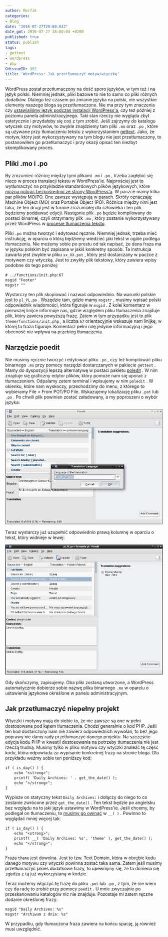 ```yaml
---
author: Morfik
categories:
- Blog
date: "2016-07-27T20:00:04Z"
date_gmt: 2016-07-27 18:00:04 +0200
published: true
status: publish
tags:
- gettext
- wordpress
- php
GHissueID: 392
title: 'WordPress: Jak przetłumaczyć motyw/wtyczkę'
---
```


WordPress został przetłumaczony na dość sporo języków, w tym też i na język polski. Niemniej jednak,
pliki bazowe to nie to samo co pliki różnych dodatków. Dlatego też czasem po zmianie języka na
polski, nie wszystkie elementy naszego bloga są przetłumaczone. Nie ma przy tym znaczenia czy
[ustawialiśmy język podczas instalacji
WordPress'a](/post/wordpress-domyslny-jezyk-instalacji/), czy też później z poziomu
panela administracyjnego. Taki stan rzeczy nie wygląda zbyt estetycznie i przydałoby się coś z tym
zrobić. Jeśli zajrzymy do katalogu wtyczek czy motywów, to zwykle znajdziemy tam pliki `.mo` oraz
`.po` , które są używane przy tłumaczeniu tekstu z wykorzystaniem
[gettext](https://www.gnu.org/software/gettext/). Jako, że motyw, który jest wykorzystywany na tym
blogu nie jest przetłumaczony, to postanowiłem go przetłumaczyć i przy okazji opisać ten niezbyt
skomplikowany proces.

<!--more-->
## Pliki .mo i .po

By zrozumieć różnicę między tymi plikami `.mo` i `.po` , trzeba zagłębić się nieco w proces
translacji tekstu w WordPress'ie. Najprościej jest to wytłumaczyć na przykładzie standardowych
plików językowych, które [można pobrać bezpośrednio ze strony
WordPress'a](https://downloads.wordpress.org/translation/core/4.4/pl_PL.zip). W paczce mamy kilka
par plików MO/PO. One zawsze występują w parach. Skróty oznaczają: Machine Object (MO) oraz Portable
Object (PO). Różnica między nimi jest taka, że ten drugi jest w formie zrozumiałej dla człowieka i
ten plik będziemy poddawać edycji. Następnie plik `.po` będzie kompilowany do postaci binarnej,
czyli otrzymamy plik `.mo` , który zostanie wykorzystywany przez WordPress w [procesie tłumaczenia
tekstu](https://codex.wordpress.org/I18n_for_WordPress_Developers).

Pliki `.po` można tworzyć i edytować ręcznie. Niemniej jednak, trzeba mieć instrukcję, w oparciu o
którą będziemy wiedzieć jaki tekst w ogóle podlega tłumaczeniu. Nie możemy sobie po prostu od tak
napisać, że dana fraza ma w języku polskim być zapisana w jakiś konkretny sposób. Ta instrukcja
zawarta jest zwykle w pliku `xx_XX.pot` , który jest dostarczany w paczce z motywem czy wtyczką.
Jest to zwykły plik tekstowy, który zawiera wpisy podobne do tego poniżej:

    # ../functions/init.php:67
    msgid "Footer"
    msgstr ""

Wystarczy ten plik skopiować i nazwać odpowiednio. Na warunki polskie jest to `pl_PL.po` . Wszędzie
tam, gdzie mamy `msgstr` , musimy wpisać polski odpowiednik wiadomości, która figuruje w `msgid` . Z
kolei komentarz w pierwszej linijce informuje nas, gdzie względem pliku tłumaczenia znajduje plik,
który zawiera powyższą frazę. Zatem w tym przypadku jest to plik `theme/functions/init.php` , a
liczba `67` orientacyjnie wskazuje nam linijkę, w której ta fraza figuruje. Komentarz pełni rolę
jedynie informacyjną i jego obecność nie wpływa na przebieg tłumaczenia.

## Narzędzie poedit

Nie musimy ręcznie tworzyć i edytować pliku `.po` , czy też kompilować pliku binarnego `.mo` przy
pomocy narzędzi dostarczanych w pakiecie `gettext` . Mamy do dyspozycji lepszą alternatywę w postaci
pakietu [poledit](https://poedit.net/) . W nim znajduje się graficzny edytor plików, który pomoże
nam się uporać z tłumaczeniem. Odpalamy zatem terminal i wpisujemy w nim `poledit` . W okienku,
które nam wyskoczy, przechodzimy do menu, z którego to wybieramy File \> From POT/PO File.
Wskazujemy lokalizację pliku `.pot` lub `.po` . Po chwili plik powinien zostać załadowany, a my
poproszeni o wybór języka:

![](/img/2016/07/1.poedit-tlumaczenie-theme-plugin-wordpress-gettext.png#huge)

Teraz wystarczy już uzupełnić odpowiednio prawą kolumnę w oparciu o tekst, który widnieje w lewej:

![](/img/2016/07/2.poedit-tlumaczenie-theme-plugin-wordpress-gettext.png#huge)

Gdy skończymy, zapisujemy. Oba pliki zostaną utworzone, a WordPress automatycznie dobierze sobie
nazwę pliku binarnego `.mo` w oparciu o ustawienia językowe określone w panelu administracyjnym.

## Jak przetłumaczyć niepełny projekt

Wtyczki i motywy mają do siebie to, że nie zawsze są one w pełni dostosowane pod kątem tłumaczenia.
Chodzi generalnie o kod PHP. Jeśli ten kod dostarczony nam nie zawiera odpowiednich wywołań, to bez
jego poprawy nie damy rady przetłumaczyć danego projektu. Na szczęście edycja kodu PHP w kwestii
dostosowania na potrzeby tłumaczenia nie jest rzeczą trudną. Musimy tylko w pliku motywu czy wtyczki
znaleźć tę część kodu, która odpowiada za wypisanie konkretnej frazy na stronie bloga. Dla przykładu
weźmy sobie ten poniższy kod:

    if ( is_day() ) {
        echo "<strong>";
        printf( 'Daily Archives: ' . get_the_date() );
        echo "</strong>";
    }

Wypisze on statyczny tekst `Daily Archives:` i dołączy do niego to co zostanie zwrócone przez
`get_the_date()` . Ten tekst będzie po angielsku bez względu na to jaki język ustawimy w
WordPress'ie. Jeśli chcemy, by podlegał on tłumaczeniu, to [musimy go
owinąć](https://codex.wordpress.org/I18n_for_WordPress_Developers#Strings_for_Translation) w `__(
)` . Powinno to wyglądać mniej więcej tak:

    if ( is_day() ) {
        echo "<strong>";
        printf( __( 'Daily Archives: %s', 'theme' ), get_the_date() );
        echo "</strong>";
    }

Fraza `theme` jest dowolna. Jest to tzw. Text Domain, która w obrębie kodu danego motywu czy wtyczki
powinna zostać taka sama. Zatem jeśli musimy przetłumaczyć jakieś dodatkowe frazy, to upewnijmy się,
że ta domena się zgadza z tą już wykorzystaną w kodzie.

Teraz możemy włączyć tę frazę do pliku `.pot` lub `.po` , z tym, że nie wiem czy da radę to zrobić
przy pomocy `poedit` . U mnie zwyczajnie po przeskanowaniu katalogów nic nie znajduje. Pozostaje mi
zatem ręczne dodanie określonej frazy:

    msgid "Daily Archives: %s"
    msgstr "Archiwum z dnia: %s"

W przypadku, gdy tłumaczona fraza zawiera na końcu spację, ją również musi uwzględnić.
